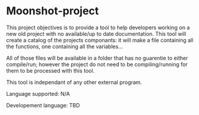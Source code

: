 # Moonshot-project

This project objectives is to provide a tool to help developers working on a new old project with no available/up to date documentation. This tool will create a catalog of the projects componants: it will make a file containing all the functions, one containing all the variables... 

All of those files will be available in a folder that has no guarentie to either compile/run; however the project do not need to be compiling/running for them to be processed with this tool.

This tool is independant of any other external program.

Language supported: N/A

Developement language: TBD